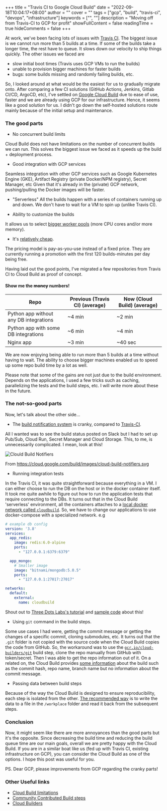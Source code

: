 +++
title = "Travis CI to Google Cloud Build"
date = "2022-09-18T10:04:17+08:00"
author = ""
cover = ""
tags = ["gcp", "build", "travis-ci", "devops", "infrastructure"]
keywords = ["", ""]
description = "Moving off from Travis-CI to GCP for profit"
showFullContent = false
readingTime = true
hideComments = false
+++

At work, we've been facing lots of issues with [Travis CI](https://www.travis-ci.com).
The biggest issue is we cannot run more than 5 builds at a time. If some of the builds take a longer time, the rest have to queue.
It slows down our velocity to ship things quickly.
The other issues we faced are
- slow initial boot times (Travis uses GCP VMs to run the builds)
- unable to provision bigger machines for faster builds
- bugs: some builds missing and randomly failing builds, etc.

So, I looked around at what would be the easiest for us to gradually migrate onto. After comparing a few CI solutions (GitHub Actions, Jenkins, Gitlab CI/CD, ArgoCD, etc), I've settled on [Google Cloud Build](https://cloud.google.com/build) due to ease of use, faster and we are already using GCP for our infrastructure. Hence, it seems like a good solution for us.
I didn't go down the self-hosted solutions route mainly because of the initial setup and maintenance.


### The good parts

- No concurrent build limits

Cloud Build does not have limitations on the number of concurrent builds we can run. This solves the biggest issue we faced as it speeds up the build + deployment process.

- Good integration with GCP services

Seamless integration with other GCP services such as Google Kubernetes Engine (GKE), Artifact Registry (private Docker/NPM registry), Secret Manager, etc
Given that it's already in the (private) GCP network, pushing/pulling the Docker images will be faster.

- "Serverless"
All the builds happen with a series of containers running up and down. We don't have to wait for a VM to spin up (unlike Travis CI).

- Ability to customize the builds

It allows us to select [bigger worker pools](https://cloud.google.com/build/docs/private-pools/private-pool-config-file-schema#machinetype) (more CPU cores and/or more memory).

- It's [relatively cheap](https://cloud.google.com/build/pricing).

The pricing model is pay-as-you-use instead of a fixed price.
They are currently running a promotion with the first 120 builds-minutes per day being free.

Having laid out the good points, I've migrated a few repositories from Travis CI to Cloud Build as proof of concept.


#### Show me the ~~money~~ numbers!


| Repo | Previous (Travis CI) (average) |  Now (Cloud Build) (average) |
|----------|---------------|-------|
| Python app without any DB integrations |  ~4 min| ~2 min |
| Python app with some DB integrations      |    ~6 min |   ~4 min |
| Nginx app |  ~3 min |    ~40 sec |


We are now enjoying being able to run more than 5 builds at a time without having to wait.
The ability to choose bigger machines enabled us to speed up some repo build time by a lot as well.

Please note that some of the gains are not just due to the build environment.
Depends on the applications, I used a few tricks such as caching, parallelizing the tests and the build steps, etc.
I will write more about these in the future.

### The not-so-good parts

Now, let's talk about the other side...

- The [build notification system](https://cloud.google.com/build/docs/configuring-notifications/notifiers) is cranky, compared to [Travis-CI](https://docs.travis-ci.com/user/notifications/).

All I wanted was to see the build status posted on Slack but I had to set up Pub/Sub, Cloud Run, Secret Manager and Cloud Storage. This, to me, is unnecessarily complicated.
I mean, look at this!

![Clould Build Notifiers](/cloud_build_notifiers.png)

From https://cloud.google.com/build/images/cloud-build-notifiers.svg

- Running integration tests

In the Travis CI, it was quite straightforward because everything in a VM.
I can either choose to run the DB on the host or in the docker container itself.
It took me quite awhile to figure out how to run the application tests that require connecting to the DBs.
It turns out that in the Cloud Build 'serverless' environment, all the containers attaches to a [local docker network called `cloudbuild`](https://cloud.google.com/build/docs/build-config-file-schema#network).
So, we have to change our applications to use docker-compose with a specialized network. e.g
```yaml
# example db config
version: '3.8'
services:
  app_redis:
    image: redis:6.0-alpine
    ports:
      - "127.0.0.1:6379:6379"

  app_mongo:
    # Smaller image
    image: "bitnami/mongodb:5.0.5"
    ports:
      - "127.0.0.1:27017:27017"

networks:
  default:
    external:
      name: cloudbuild
```
Shout out to [Three Dots Labs's tutorial](https://threedots.tech/post/running-integration-tests-on-google-cloud-build/) and [sample code](https://gitbub.com/ThreeDotsLabs/wild-workouts-go-ddd-example) about this!

- Using `git` command in the build steps.

Some use cases I had were, getting the commit message or getting the changes of a specific commit, cloning submodules, etc.
It turns out that the `.git` folder is not copied with the source code when the Cloud Build copies the code from GitHub.
So, the workaround was to use the [`gcr.io/cloud-builders/git`](https://github.com/GoogleCloudPlatform/cloud-builders/tree/master/git) build step, clone the repo manually from GitHub with token/secret. Then I was able to get the repo information out of it.
On a related on, the Cloud Build provides [some information](https://cloud.google.com/build/docs/configuring-builds/substitute-variable-values#using_default_substitutions) about the build such as the commit hash, repo name, branch name but no information about the commit message.

- Passing data between build steps

Because of the way the Cloud Build is designed to ensure reproducibility, each step is isolated from the other.
[The recommended way](https://cloud.google.com/build/docs/configuring-builds/pass-data-between-steps) is to write the data to a file in the `/workplace` folder and read it back from the subsequent steps.


### Conclusion

Now, it might seem like there are more annoyances than the good parts but it's the opposite.
Since decreasing the build time and reducing the build queue time are our main goals, overall we are pretty happy with the Cloud Build.
If you are in a similar boat like us (fed up with Travis CI, existing infrastructure on GCP), you can consider the Cloud Build as one of the options.
I hope this post was useful for you.

PS. Dear GCP, please improvements from GCP regarding the cranky parts!

### Other Useful links

- [Cloud Build limitations](https://cloud.google.com/build/quotas)
- [Community Contributed Build steps](https://github.com/GoogleCloudPlatform/cloud-builders-community)
- [Cloud Builders](https://cloud.google.com/build/docs/cloud-builders)
